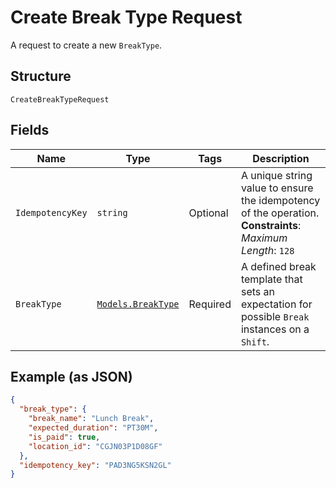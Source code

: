 
# Create Break Type Request

A request to create a new `BreakType`.

## Structure

`CreateBreakTypeRequest`

## Fields

| Name | Type | Tags | Description |
|  --- | --- | --- | --- |
| `IdempotencyKey` | `string` | Optional | A unique string value to ensure the idempotency of the operation.<br>**Constraints**: *Maximum Length*: `128` |
| `BreakType` | [`Models.BreakType`](../../doc/models/break-type.md) | Required | A defined break template that sets an expectation for possible `Break`<br>instances on a `Shift`. |

## Example (as JSON)

```json
{
  "break_type": {
    "break_name": "Lunch Break",
    "expected_duration": "PT30M",
    "is_paid": true,
    "location_id": "CGJN03P1D08GF"
  },
  "idempotency_key": "PAD3NG5KSN2GL"
}
```

